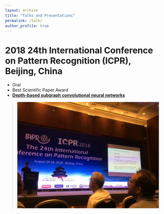 ```yaml
---
layout: archive
title: "Talks and Presentations"
permalink: /talk/
author_profile: true
---
```



2018 24th International Conference on Pattern Recognition (ICPR), Beijing, China
===
- Oral
- Best Scientific Paper Award <br>
- <b><a href="https://ieeexplore.ieee.org/abstract/document/8545090/" target="_blank">Depth-based subgraph convolutional neural networks</a></b><br>
> ![](/images/talk_ICPR2018.jpg)
